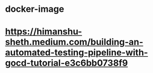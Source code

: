 # docker-image
# https://himanshu-sheth.medium.com/building-an-automated-testing-pipeline-with-gocd-tutorial-e3c6bb0738f9
